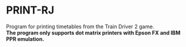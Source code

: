 # PRINT-RJ
Program for printing timetables from the Train Driver 2 game.<br>
**The program only supports dot matrix printers with Epson FX and IBM PPR emulation.**
